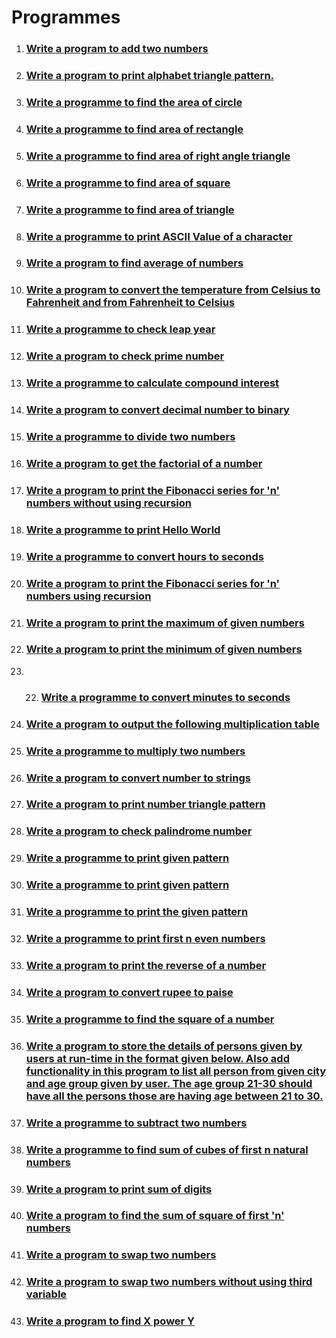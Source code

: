 # Programmes

1. ### [Write a program to add two numbers](./add-two-numbers/)
2. ### [Write a program to print alphabet triangle pattern.](./alphabet-triangle-pattern/)
3. ### [Write a programme to find the area of circle](./area-of-circle/)
4. ### [Write a programme to find area of rectangle](./area-of-rectangle/)
5. ### [Write a programme to find area of right angle triangle](area-of-right-angle-triangle)
6. ### [Write a programme to find area of square](./area-of-square/)
7. ### [Write a programme to find area of triangle](./area-of-triangle/)
8. ### [Write a programme to print ASCII Value of a character](./ascii-value/)
9. ### [Write a program to find average of numbers](./average-of-numbers/)
10. ### [Write a program to convert the temperature from Celsius to Fahrenheit and from Fahrenheit to Celsius](./celsius-to-fahrenheit/)
11. ### [Write a programme to check leap year](./check-leap-year/)
12. ### [Write a program to check prime number](./check-prime-number/)
13. ### [Write a programme to calculate compound interest](./compound-interest-calculator/)
14. ### [Write a program to convert decimal number to binary](./decimal-to-binary/)
15. ### [Write a programme to divide two numbers](./divide-two-numbers/)
16. ### [Write a program to get the factorial of a number](./factorial/)
17. ### [Write a program to print the Fibonacci series for 'n' numbers without using recursion](./fibonaci-series-without-using-recursion/)
18. ### [Write a programme to print Hello World](./hello-world/)
19. ### [Write a programme to convert hours to seconds](./hours-to-seconds/)
20. ### [Write a program to print the Fibonacci series for 'n' numbers using recursion](./fibonnaci-series-using-recursion/)
21. ### [Write a program to print the maximum of given numbers](./maximum-of-numbers/)
22. ### [Write a program to print the minimum of given numbers](./minimum-of-numbers/)
23. 22. ### [Write a programme to convert minutes to seconds](./minutes-to-seconds/)
24. ### [Write a program to output the following multiplication table](./multiplication-table/)
25. ### [Write a programme to multiply two numbers](./multiply-two-numbers/)
26. ### [Write a program to convert number to strings](./number-to-string/)
27. ### [Write a program to print number triangle pattern](./number-triangle-pattern/)
28. ### [Write a program to check palindrome number](./palindrome-number/)
29. ### [Write a programme to print given pattern](./pattern-1/)
30. ### [Write a programme to print given pattern](./pattern-2/)
31. ### [Write a programme to print the given pattern](./pattern-3/)
32. ### [Write a programme to print first n even numbers](print-even-numbers/index.md)
33. ### [Write a program to print the reverse of a number](./reverse-of-a-number/)
34. ### [Write a program to convert rupee to paise](./rupee-to-paise/)
35. ### [Write a programme to find the square of a number](./square-of-number/)
36. ### [Write a program to store the details of persons given by users at run-time in the format given below. Also add functionality in this program to list all person from given city and age group given by user. The age group 21-30 should have all the persons those are having age between 21 to 30.](./store-the-details-of-persons/)
37. ### [Write a programme to subtract two numbers](./subtract-two-numbers/)
38. ### [Write a programme to find sum of cubes of first n natural numbers](./sum-of-cubes/)
39. ### [Write a program to print sum of digits](./sum-of-digits/)
40. ### [Write a program to find the sum of square of first 'n' numbers](./sum-of-square/)
41. ### [Write a program to swap two numbers](./swap-two-numbers/)
42. ### [Write a program to swap two numbers without using third variable](./swap-two-numbers-without-using-third-varible/)
43. ### [Write a program to find X power Y](x-power-y/index.md)
